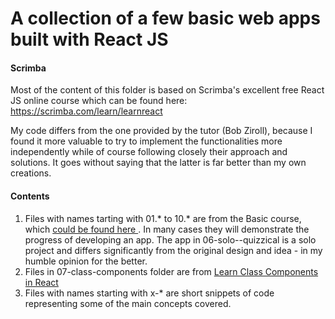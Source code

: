 #  A collection of a few basic web apps built with React JS 

#### Scrimba

Most of the content of this folder is based on Scrimba's excellent free React JS online course which can be found here:
https://scrimba.com/learn/learnreact

My code differs from the one provided by the tutor (Bob Ziroll), because I found it more valuable to try to implement the functionalities more independently while of course following closely their approach and solutions.
It goes without saying that the latter is far better than my own creations.


#### Contents

01. Files with names tarting with 01.* to 10.* are from the Basic course, which [could be found here ](https://scrimba.com/learn/learnreact).
In many cases they will demonstrate the progress of developing an app.
The app in 06-solo--quizzical is a solo project and differs significantly from the original design and idea - in my humble opinion for the better. 
02. Files in 07-class-components folder are from [Learn Class Components in React](https://scrimba.com/learn/classcomponents/)
03. Files with names starting with x-* are short snippets of code representing some of the main concepts covered.
